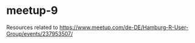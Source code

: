 # meetup-9
Resources related to https://www.meetup.com/de-DE/Hamburg-R-User-Group/events/237953507/
